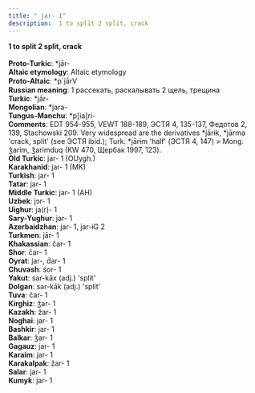 ```yaml
---
title: " jar- 1"
description:  1 to split 2 split, crack
---
```

<strong> 1 to split 2 split, crack</strong><br><br>
<strong>Proto-Turkic</strong>:  *jār-<br>
<strong>Altaic etymology</strong>:  Altaic etymology<br>
<strong> Proto-Altaic</strong>:  *p`i̯ā́rV<br>
<strong>Russian meaning</strong>:  1 рассекать, раскалывать 2 щель, трещина<br>
<strong>Turkic</strong>:  *jār-<br>
<strong>Mongolian</strong>:  *jara-<br>
<strong>Tungus-Manchu</strong>:  *p[ia]ri-<br>
<strong>Comments</strong>:  EDT 954-955, VEWT 188-189, ЭСТЯ 4, 135-137, Федотов 2, 139, Stachowski 209. Very widespread are the derivatives *jārɨk, *jārma 'crack, split' (see ЭСТЯ ibid.); Turk. *jārɨm 'half' (ЭСТЯ 4, 147) > Mong. ǯarim, ǯarimduq (KW 470, Щербак 1997, 123).<br>
<strong>Old Turkic</strong>:  jar- 1 (OUygh.)<br>
<strong>Karakhanid</strong>:  jar- 1 (MK)<br>
<strong>Turkish</strong>:  jar- 1<br>
<strong>Tatar</strong>:  jar- 1<br>
<strong>Middle Turkic</strong>:  jar- 1 (AH)<br>
<strong>Uzbek</strong>:  jɔr- 1<br>
<strong>Uighur</strong>:  ja(r)- 1<br>
<strong>Sary-Yughur</strong>:  jar- 1<br>
<strong>Azerbaidzhan</strong>:  jar- 1, jar-ɨG 2<br>
<strong>Turkmen</strong>:  jār- 1<br>
<strong>Khakassian</strong>:  čar- 1<br>
<strong>Shor</strong>:  čar- 1<br>
<strong>Oyrat</strong>:  jar-, d́ar- 1<br>
<strong>Chuvash</strong>:  śor- 1<br>
<strong>Yakut</strong>:  sar-kāx (adj.) 'split'<br>
<strong>Dolgan</strong>:  sar-kāk (adj.) 'split'<br>
<strong>Tuva</strong>:  čar- 1<br>
<strong>Kirghiz</strong>:  ǯar- 1<br>
<strong>Kazakh</strong>:  žar- 1<br>
<strong>Noghai</strong>:  jar- 1<br>
<strong>Bashkir</strong>:  jar- 1<br>
<strong>Balkar</strong>:  ǯar- 1<br>
<strong>Gagauz</strong>:  jar- 1<br>
<strong>Karaim</strong>:  jar- 1<br>
<strong>Karakalpak</strong>:  žar- 1<br>
<strong>Salar</strong>:  jar- 1<br>
<strong>Kumyk</strong>:  jar- 1<br>


